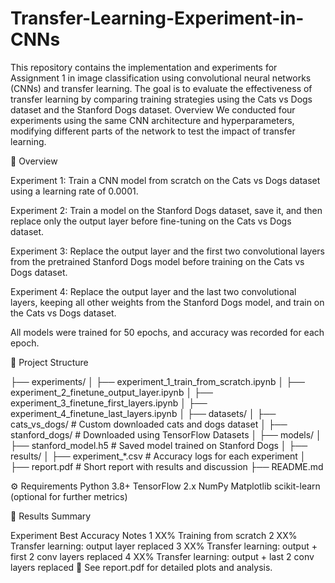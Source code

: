 # Transfer-Learning-Experiment-in-CNNs
This repository contains the implementation and experiments for Assignment 1 in image classification using convolutional neural networks (CNNs) and transfer learning. The goal is to evaluate the effectiveness of transfer learning by comparing training strategies using the Cats vs Dogs dataset and the Stanford Dogs dataset.
Overview
We conducted four experiments using the same CNN architecture and hyperparameters, modifying different parts of the network to test the impact of transfer learning.

🔬 Overview

Experiment 1:
Train a CNN model from scratch on the Cats vs Dogs dataset using a learning rate of 0.0001.

Experiment 2:
Train a model on the Stanford Dogs dataset, save it, and then replace only the output layer before fine-tuning on the Cats vs Dogs dataset.

Experiment 3:
Replace the output layer and the first two convolutional layers from the pretrained Stanford Dogs model before training on the Cats vs Dogs dataset.

Experiment 4:
Replace the output layer and the last two convolutional layers, keeping all other weights from the Stanford Dogs model, and train on the Cats vs Dogs dataset.

All models were trained for 50 epochs, and accuracy was recorded for each epoch.

📁 Project Structure

├── experiments/
│   ├── experiment_1_train_from_scratch.ipynb
│   ├── experiment_2_finetune_output_layer.ipynb
│   ├── experiment_3_finetune_first_layers.ipynb
│   ├── experiment_4_finetune_last_layers.ipynb
│
├── datasets/
│   ├── cats_vs_dogs/        # Custom downloaded cats and dogs dataset
│   ├── stanford_dogs/       # Downloaded using TensorFlow Datasets
│
├── models/
│   ├── stanford_model.h5    # Saved model trained on Stanford Dogs
│
├── results/
│   ├── experiment_*.csv     # Accuracy logs for each experiment
│
├── report.pdf               # Short report with results and discussion
├── README.md


⚙️ Requirements
Python 3.8+
TensorFlow 2.x
NumPy
Matplotlib
scikit-learn (optional for further metrics)

🧪 Results Summary

Experiment	Best Accuracy	Notes
1	XX%	Training from scratch
2	XX%	Transfer learning: output layer replaced
3	XX%	Transfer learning: output + first 2 conv layers replaced
4	XX%	Transfer learning: output + last 2 conv layers replaced
📄 See report.pdf for detailed plots and analysis.
